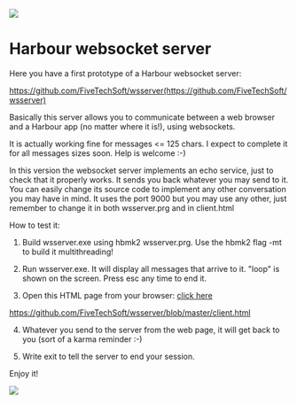[![](https://bitbucket.org/fivetech/screenshots/downloads/fivetech_logo.gif)](http://www.fivetechsoft.com "FiveTech Software")

# Harbour websocket server

Here you have a first prototype of a Harbour websocket server:

https://github.com/FiveTechSoft/wsserver(https://github.com/FiveTechSoft/wsserver)

Basically this server allows you to communicate between a web browser and a Harbour app (no matter where it is!), using websockets.

It is actually working fine for messages <= 125 chars. I expect to complete it for all messages sizes soon. Help is welcome :-)

In this version the websocket server implements an echo service, just to check that it properly works. It sends you back whatever you may send to it.
You can easily change its source code to implement any other conversation you may have in mind. It uses the port 9000 but you may use any other, just remember to change it in both wsserver.prg and in client.html

How to test it:

1. Build wsserver.exe using hbmk2 wsserver.prg. Use the hbmk2 flag -mt to build it multithreading! 

2. Run wsserver.exe. It will display all messages that arrive to it. "loop" is shown on the screen. Press esc any time to end it.

3. Open this HTML page from your browser: [click here](https://fivetechsoft.github.io//wsserver/client.html)

https://github.com/FiveTechSoft/wsserver/blob/master/client.html

4. Whatever you send to the server from the web page, it will get back to you (sort of a karma reminder :-)

5. Write exit to tell the server to end your session. 

Enjoy it!

[![](https://bitbucket.org/fivetech/screenshots/downloads/harbour.jpg)](https://harbour.github.io "The Harbour Project")

